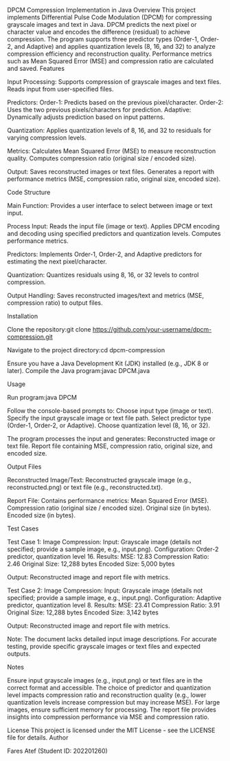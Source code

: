 DPCM Compression Implementation in Java
Overview
This project implements Differential Pulse Code Modulation (DPCM) for compressing grayscale images and text in Java. DPCM predicts the next pixel or character value and encodes the difference (residual) to achieve compression. The program supports three predictor types (Order-1, Order-2, and Adaptive) and applies quantization levels (8, 16, and 32) to analyze compression efficiency and reconstruction quality. Performance metrics such as Mean Squared Error (MSE) and compression ratio are calculated and saved.
Features

Input Processing:
Supports compression of grayscale images and text files.
Reads input from user-specified files.


Predictors:
Order-1: Predicts based on the previous pixel/character.
Order-2: Uses the two previous pixels/characters for prediction.
Adaptive: Dynamically adjusts prediction based on input patterns.


Quantization:
Applies quantization levels of 8, 16, and 32 to residuals for varying compression levels.


Metrics:
Calculates Mean Squared Error (MSE) to measure reconstruction quality.
Computes compression ratio (original size / encoded size).


Output:
Saves reconstructed images or text files.
Generates a report with performance metrics (MSE, compression ratio, original size, encoded size).



Code Structure

Main Function:
Provides a user interface to select between image or text input.


Process Input:
Reads the input file (image or text).
Applies DPCM encoding and decoding using specified predictors and quantization levels.
Computes performance metrics.


Predictors:
Implements Order-1, Order-2, and Adaptive predictors for estimating the next pixel/character.


Quantization:
Quantizes residuals using 8, 16, or 32 levels to control compression.


Output Handling:
Saves reconstructed images/text and metrics (MSE, compression ratio) to output files.



Installation

Clone the repository:git clone https://github.com/your-username/dpcm-compression.git


Navigate to the project directory:cd dpcm-compression


Ensure you have a Java Development Kit (JDK) installed (e.g., JDK 8 or later).
Compile the Java program:javac DPCM.java



Usage

Run program:java DPCM


Follow the console-based prompts to:
Choose input type (image or text).
Specify the input grayscale image or text file path.
Select predictor type (Order-1, Order-2, or Adaptive).
Choose quantization level (8, 16, or 32).


The program processes the input and generates:
Reconstructed image or text file.
Report file containing MSE, compression ratio, original size, and encoded size.



Output Files

Reconstructed Image/Text:
Reconstructed grayscale image (e.g., reconstructed.png) or text file (e.g., reconstructed.txt).


Report File:
Contains performance metrics:
Mean Squared Error (MSE).
Compression ratio (original size / encoded size).
Original size (in bytes).
Encoded size (in bytes).





Test Cases

Test Case 1: Image Compression:
Input: Grayscale image (details not specified; provide a sample image, e.g., input.png).
Configuration: Order-2 predictor, quantization level 16.
Results:
MSE: 12.83
Compression Ratio: 2.46
Original Size: 12,288 bytes
Encoded Size: 5,000 bytes


Output: Reconstructed image and report file with metrics.


Test Case 2: Image Compression:
Input: Grayscale image (details not specified; provide a sample image, e.g., input.png).
Configuration: Adaptive predictor, quantization level 8.
Results:
MSE: 23.41
Compression Ratio: 3.91
Original Size: 12,288 bytes
Encoded Size: 3,142 bytes


Output: Reconstructed image and report file with metrics.


Note: The document lacks detailed input image descriptions. For accurate testing, provide specific grayscale images or text files and expected outputs.

Notes

Ensure input grayscale images (e.g., input.png) or text files are in the correct format and accessible.
The choice of predictor and quantization level impacts compression ratio and reconstruction quality (e.g., lower quantization levels increase compression but may increase MSE).
For large images, ensure sufficient memory for processing.
The report file provides insights into compression performance via MSE and compression ratio.

License
This project is licensed under the MIT License - see the LICENSE file for details.
Author

Fares Atef (Student ID: 202201260)
